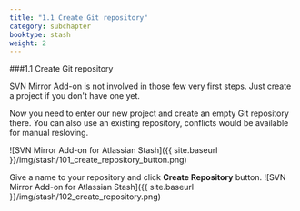 ```yaml
---
title: "1.1 Create Git repository"
category: subchapter
booktype: stash
weight: 2
---
```


###1.1 Create Git repository

SVN Mirror Add-on is not involved in those few very first steps. Just create a project if you don't have one yet.

Now you need to enter our new project and create an empty Git repository there.
You can also use an existing repository, conflicts would be available for manual resloving.

![SVN Mirror Add-on for Atlassian Stash]({{ site.baseurl }}/img/stash/101_create_repository_button.png)

Give a name to your repository and click **Create Repository** button.
![SVN Mirror Add-on for Atlassian Stash]({{ site.baseurl }}/img/stash/102_create_repository.png)

[](#up)